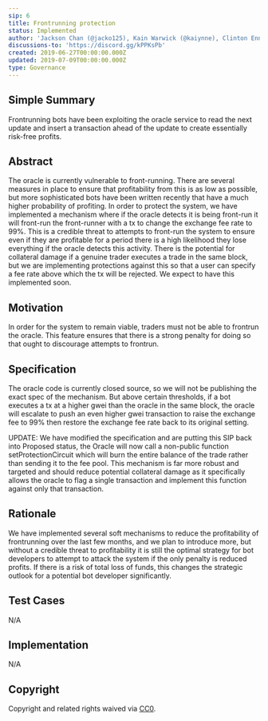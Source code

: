 ```yaml
---
sip: 6
title: Frontrunning protection
status: Implemented
author: 'Jackson Chan (@jacko125), Kain Warwick (@kaiynne), Clinton Ennis (@hav-noms)'
discussions-to: 'https://discord.gg/kPPKsPb'
created: 2019-06-27T00:00:00.000Z
updated: 2019-07-09T00:00:00.000Z
type: Governance
---
```


## Simple Summary
<!--"If you can't explain it simply, you don't understand it well enough." Provide a simplified and layman-accessible explanation of the SIP.-->
Frontrunning bots have been exploiting the oracle service to read the next update and insert a transaction ahead of the update to create essentially risk-free profits.

## Abstract
<!--A short (~200 word) description of the technical issue being addressed.-->
The oracle is currently vulnerable to front-running. There are several measures in place to ensure that profitability from this is as low as possible, but more sophisticated bots have been written recently that have a much higher probability of profiting. In order to protect the system, we have implemented a mechanism where if the oracle detects it is being front-run it will front-run the front-runner with a tx to change the exchange fee rate to 99%. This is a credible threat to attempts to front-run the system to ensure even if they are profitable for a period there is a high likelihood they lose everything if the oracle detects this activity. There is the potential for collateral damage if a genuine trader executes a trade in the same block, but we are implementing protections against this so that a user can specify a fee rate above which the tx will be rejected. We expect to have this implemented soon.

## Motivation
<!--The motivation is critical for SIPs that want to change Synthetix. It should clearly explain why the existing protocol specification is inadequate to address the problem that the SIP solves. SIP submissions without sufficient motivation may be rejected outright.-->
In order for the system to remain viable, traders must not be able to frontrun the oracle. This feature ensures that there is a strong penalty for doing so that ought to discourage attempts to frontrun.

## Specification
<!--The technical specification should describe the syntax and semantics of any new feature.-->
The oracle code is currently closed source, so we will not be publishing the exact spec of the mechanism. But above certain thresholds, if a bot executes a tx at a higher gwei than the oracle in the same block, the oracle will escalate to push an even higher gwei transaction to raise the exchange fee to 99% then restore the exchange fee rate back to its original setting.

UPDATE: We have modified the specification and are putting this SIP back into Proposed status, the Oracle will now call a non-public function setProtectionCircuit which will burn the entire balance of the trade rather than sending it to the fee pool. This mechanism is far more robust and targeted and should reduce potential collateral damage as it specifically allows the oracle to flag a single transaction and implement this function against only that transaction.

## Rationale
<!--The rationale fleshes out the specification by describing what motivated the design and why particular design decisions were made. It should describe alternate designs that were considered and related work, e.g. how the feature is supported in other languages. The rationale may also provide evidence of consensus within the community, and should discuss important objections or concerns raised during discussion.-->
We have implemented several soft mechanisms to reduce the profitability of frontrunning over the last few months, and we plan to introduce more, but without a credible threat to profitability it is still the optimal strategy for bot developers to attempt to attack the system if the only penalty is reduced profits. If there is a risk of total loss of funds, this changes the strategic outlook for a potential bot developer significantly.

## Test Cases
<!--Test cases for an implementation are mandatory for SIPs but can be included with the implementation..-->
N/A

## Implementation
<!--The implementations must be completed before any SIP is given status "Implemented", but it need not be completed before the SIP is "Approved". While there is merit to the approach of reaching consensus on the specification and rationale before writing code, the principle of "rough consensus and running code" is still useful when it comes to resolving many discussions of API details.-->
N/A

## Copyright
Copyright and related rights waived via [CC0](https://creativecommons.org/publicdomain/zero/1.0/).
